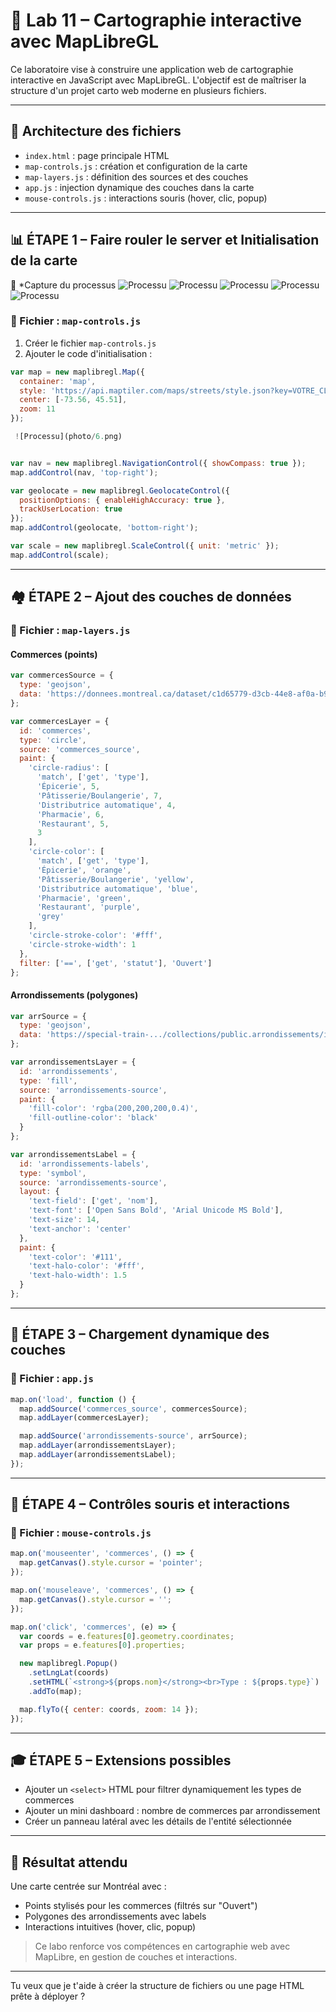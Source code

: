 # 🧪 Lab 11 – Cartographie interactive avec MapLibreGL

Ce laboratoire vise à construire une application web de cartographie interactive en JavaScript avec MapLibreGL. L'objectif est de maîtriser la structure d'un projet carto web moderne en plusieurs fichiers.

---

## 📂 Architecture des fichiers
- `index.html` : page principale HTML
- `map-controls.js` : création et configuration de la carte
- `map-layers.js` : définition des sources et des couches
- `app.js` : injection dynamique des couches dans la carte
- `mouse-controls.js` : interactions souris (hover, clic, popup)

---

## 📊 ÉTAPE 1 – Faire rouler le server et Initialisation de la carte



📸 *Capture du processus
  ![Processu](photo/1.png)
  ![Processu](photo/2.png)
  ![Processu](photo/3.png)
  ![Processu](photo/4.png)
  ![Processu](photo/5.png)

### 📄 Fichier : `map-controls.js`

1. Créer le fichier `map-controls.js`
2. Ajouter le code d'initialisation :
```js
var map = new maplibregl.Map({
  container: 'map',
  style: 'https://api.maptiler.com/maps/streets/style.json?key=VOTRE_CLE',
  center: [-73.56, 45.51],
  zoom: 11
});

 ![Processu](photo/6.png)


var nav = new maplibregl.NavigationControl({ showCompass: true });
map.addControl(nav, 'top-right');

var geolocate = new maplibregl.GeolocateControl({
  positionOptions: { enableHighAccuracy: true },
  trackUserLocation: true
});
map.addControl(geolocate, 'bottom-right');

var scale = new maplibregl.ScaleControl({ unit: 'metric' });
map.addControl(scale);
```

---

## 🏘️ ÉTAPE 2 – Ajout des couches de données

### 📄 Fichier : `map-layers.js`

#### Commerces (points)
```js
var commercesSource = {
  type: 'geojson',
  data: 'https://donnees.montreal.ca/dataset/c1d65779-d3cb-44e8-af0a-b9f2c5f7766d/resource/ece728c7-6f2d-4a51-a36d-21cd70e0ddc7/download/businesses.geojson'
};

var commercesLayer = {
  id: 'commerces',
  type: 'circle',
  source: 'commerces_source',
  paint: {
    'circle-radius': [
      'match', ['get', 'type'],
      'Épicerie', 5,
      'Pâtisserie/Boulangerie', 7,
      'Distributrice automatique', 4,
      'Pharmacie', 6,
      'Restaurant', 5,
      3
    ],
    'circle-color': [
      'match', ['get', 'type'],
      'Épicerie', 'orange',
      'Pâtisserie/Boulangerie', 'yellow',
      'Distributrice automatique', 'blue',
      'Pharmacie', 'green',
      'Restaurant', 'purple',
      'grey'
    ],
    'circle-stroke-color': '#fff',
    'circle-stroke-width': 1
  },
  filter: ['==', ['get', 'statut'], 'Ouvert']
};
```

#### Arrondissements (polygones)
```js
var arrSource = {
  type: 'geojson',
  data: 'https://special-train-.../collections/public.arrondissements/items?limit=5000'
};

var arrondissementsLayer = {
  id: 'arrondissements',
  type: 'fill',
  source: 'arrondissements-source',
  paint: {
    'fill-color': 'rgba(200,200,200,0.4)',
    'fill-outline-color': 'black'
  }
};

var arrondissementsLabel = {
  id: 'arrondissements-labels',
  type: 'symbol',
  source: 'arrondissements-source',
  layout: {
    'text-field': ['get', 'nom'],
    'text-font': ['Open Sans Bold', 'Arial Unicode MS Bold'],
    'text-size': 14,
    'text-anchor': 'center'
  },
  paint: {
    'text-color': '#111',
    'text-halo-color': '#fff',
    'text-halo-width': 1.5
  }
};
```

---

## 🚀 ÉTAPE 3 – Chargement dynamique des couches

### 📄 Fichier : `app.js`

```js
map.on('load', function () {
  map.addSource('commerces_source', commercesSource);
  map.addLayer(commercesLayer);

  map.addSource('arrondissements-source', arrSource);
  map.addLayer(arrondissementsLayer);
  map.addLayer(arrondissementsLabel);
});
```

---

## 🚗 ÉTAPE 4 – Contrôles souris et interactions

### 📄 Fichier : `mouse-controls.js`

```js
map.on('mouseenter', 'commerces', () => {
  map.getCanvas().style.cursor = 'pointer';
});

map.on('mouseleave', 'commerces', () => {
  map.getCanvas().style.cursor = '';
});

map.on('click', 'commerces', (e) => {
  var coords = e.features[0].geometry.coordinates;
  var props = e.features[0].properties;

  new maplibregl.Popup()
    .setLngLat(coords)
    .setHTML(`<strong>${props.nom}</strong><br>Type : ${props.type}`)
    .addTo(map);

  map.flyTo({ center: coords, zoom: 14 });
});
```

---

## 🎓 ÉTAPE 5 – Extensions possibles

- Ajouter un `<select>` HTML pour filtrer dynamiquement les types de commerces
- Ajouter un mini dashboard : nombre de commerces par arrondissement
- Créer un panneau latéral avec les détails de l'entité sélectionnée

---

## 🔹 Résultat attendu

Une carte centrée sur Montréal avec :
- Points stylisés pour les commerces (filtrés sur "Ouvert")
- Polygones des arrondissements avec labels
- Interactions intuitives (hover, clic, popup)

> Ce labo renforce vos compétences en cartographie web avec MapLibre, en gestion de couches et interactions.

---

Tu veux que je t'aide à créer la structure de fichiers ou une page HTML prête à déployer ?

